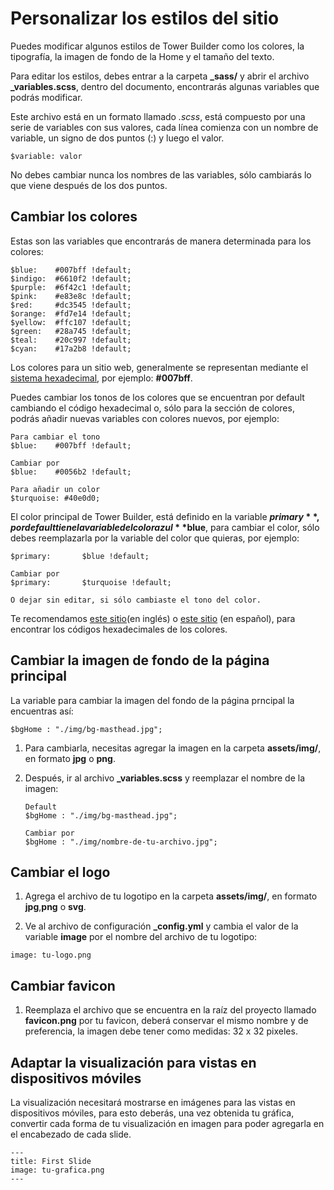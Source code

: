 # Personalizar los estilos del sitio

Puedes modificar algunos estilos de Tower Builder como los colores, la tipografía, la imagen de fondo de la Home y el tamaño del texto.

Para editar los estilos, debes entrar a la carpeta **_sass/** y abrir el archivo **_variables.scss**, dentro del documento, encontrarás algunas variables que podrás modificar.

Este archivo está en un formato llamado _.scss_, está compuesto por una serie de variables con sus valores, cada línea comienza con un nombre de variable, un signo de dos puntos (:) y luego el valor. 

```
$variable: valor
```

No debes cambiar nunca los nombres de las variables, sólo cambiarás lo que viene después de los dos puntos. 
    
## Cambiar los colores

Estas son las variables que encontrarás de manera determinada para los colores:
	
```
$blue:    #007bff !default;
$indigo:  #6610f2 !default;
$purple:  #6f42c1 !default;
$pink:    #e83e8c !default;
$red:     #dc3545 !default;
$orange:  #fd7e14 !default;
$yellow:  #ffc107 !default;
$green:   #28a745 !default;
$teal:    #20c997 !default;
$cyan:    #17a2b8 !default;
```

Los colores para un sitio web, generalmente se representan mediante el [sistema hexadecimal](https://www.w3schools.com/colors/colors_hexadecimal.asp), por ejemplo: **#007bff**.
    
Puedes cambiar los tonos de los colores que se encuentran por default cambiando el código hexadecimal o, sólo para la sección de colores, podrás añadir nuevas variables con colores nuevos, por ejemplo:

```
Para cambiar el tono
$blue:    #007bff !default;

Cambiar por
$blue:    #0056b2 !default;

Para añadir un color
$turquoise: #40e0d0;
```

El color principal de Tower Builder, está definido en la variable **$primary**, por default tiene la variable del color azul **$blue**, para cambiar el color, sólo debes reemplazarla por la variable del color que quieras, por ejemplo:

```
$primary:       $blue !default;

Cambiar por 
$primary:       $turquoise !default;

O dejar sin editar, si sólo cambiaste el tono del color.
```

Te recomendamos [este sitio](https://www.color-hex.com/)(en inglés) o [este sitio](https://htmlcolorcodes.com/es/selector-de-color/) (en español), para encontrar los códigos hexadecimales de los colores.


## Cambiar la imagen de fondo de la página principal

La variable para cambiar la imagen del fondo de la página prncipal la encuentras así:

```
$bgHome : "./img/bg-masthead.jpg";
```

1. Para cambiarla, necesitas agregar la imagen en la carpeta **assets/img/**, en formato **jpg** o **png**.
2. Después, ir al archivo **_variables.scss** y reemplazar el nombre de la imagen:

   ```
   Default
   $bgHome : "./img/bg-masthead.jpg";
   
   Cambiar por
   $bgHome : "./img/nombre-de-tu-archivo.jpg";
   ```

## Cambiar el logo

1. Agrega el archivo de tu logotipo en la carpeta **assets/img/**, en formato **jpg**,**png** o **svg**.

2. Ve al archivo de configuración **_config.yml** y cambia el valor de la variable **image** por el nombre del archivo de tu logotipo:

```
image: tu-logo.png
```
## Cambiar favicon

1. Reemplaza el archivo que se encuentra en la raíz del proyecto llamado **favicon.png** por tu favicon, deberá conservar el mismo nombre y de preferencia, la imagen debe tener como medidas: 32 x 32 pixeles.

## Adaptar la visualización para vistas en dispositivos móviles

La visualización necesitará mostrarse en imágenes para las vistas en dispositivos móviles, para esto deberás, una vez obtenida tu gráfica, convertir cada forma de tu visualización en imagen para poder agregarla en el encabezado de cada slide.

```
---
title: First Slide
image: tu-grafica.png
---
```